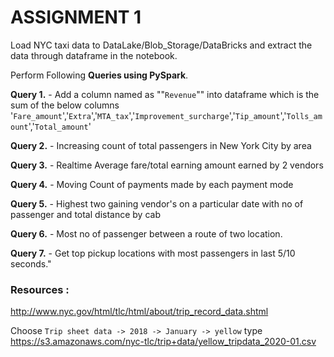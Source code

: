 # ASSIGNMENT 1

Load NYC taxi data to DataLake/Blob_Storage/DataBricks and extract the data through dataframe in the notebook. 

Perform Following **Queries using PySpark**. 

**Query 1.** - Add a column named as ""`Revenue`"" into dataframe which is the sum of the below columns '`Fare_amount`','`Extra`','`MTA_tax`','`Improvement_surcharge`','`Tip_amount`','`Tolls_amount`','`Total_amount`' 

**Query 2.** - Increasing count of total passengers in New York City by area 

**Query 3.** - Realtime Average fare/total earning amount earned by 2 vendors 

**Query 4.** - Moving Count of payments made by each payment mode 

**Query 5.** - Highest two gaining vendor's on a particular date with no of passenger and total distance by cab 

**Query 6.** - Most no of passenger between a route of two location. 

**Query 7.** - Get top pickup locations with most passengers in last 5/10 seconds."


### Resources :
http://www.nyc.gov/html/tlc/html/about/trip_record_data.shtml 

Choose `Trip sheet data -> 2018 -> January -> yellow` type https://s3.amazonaws.com/nyc-tlc/trip+data/yellow_tripdata_2020-01.csv